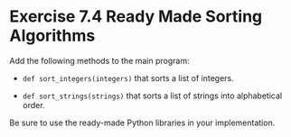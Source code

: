 # Exercise 7.4 Ready Made Sorting Algorithms

Add the following methods to the main program:

- `def sort_integers(integers)` that sorts a list of integers.

- `def sort_strings(strings)` that sorts a list of strings into alphabetical order.

Be sure to use the ready-made Python libraries in your implementation.
